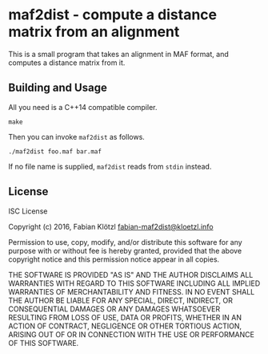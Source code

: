 # maf2dist - compute a distance matrix from an alignment

This is a small program that takes an alignment in MAF format, and computes a distance matrix from it.

## Building and Usage

All you need is a C++14 compatible compiler.

    make

Then you can invoke `maf2dist` as follows.

    ./maf2dist foo.maf bar.maf

If no file name is supplied, `maf2dist` reads from `stdin` instead.

## License

ISC License

Copyright (c) 2016, Fabian Klötzl <fabian-maf2dist@kloetzl.info>

Permission to use, copy, modify, and/or distribute this software for any
purpose with or without fee is hereby granted, provided that the above
copyright notice and this permission notice appear in all copies.

THE SOFTWARE IS PROVIDED "AS IS" AND THE AUTHOR DISCLAIMS ALL WARRANTIES
WITH REGARD TO THIS SOFTWARE INCLUDING ALL IMPLIED WARRANTIES OF
MERCHANTABILITY AND FITNESS. IN NO EVENT SHALL THE AUTHOR BE LIABLE FOR
ANY SPECIAL, DIRECT, INDIRECT, OR CONSEQUENTIAL DAMAGES OR ANY DAMAGES
WHATSOEVER RESULTING FROM LOSS OF USE, DATA OR PROFITS, WHETHER IN AN
ACTION OF CONTRACT, NEGLIGENCE OR OTHER TORTIOUS ACTION, ARISING OUT OF
OR IN CONNECTION WITH THE USE OR PERFORMANCE OF THIS SOFTWARE.

